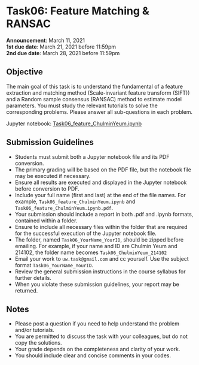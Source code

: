 # Task06: Feature Matching & RANSAC

**Announcement**: March 11, 2021        
**1st due date**: March 21, 2021 before 11:59pm   
**2nd due date**: March 28, 2021 before 11:59pm         

## Objective
The main goal of this task is to understand the fundamental of a feature extraction and matching method (Scale-invariant feature transform (SIFT)) and a Random sample consensus (RANSAC) method to estimate model parameters. You must study the relevant tutorials to solve the corresponding problems. Please answer all sub-questions in each problem. 

Jupyter notebook: [Task06_feature_ChulminYeum.ipynb](Task06_feature_ChulminYeum.ipynb)

## Submission Guidelines
* Students must submit both a Jupyter notebook file and its PDF conversion.
* The primary grading will be based on the PDF file, but the notebook file may be executed if necessary.
* Ensure all results are executed and displayed in the Jupyter notebook before conversion to PDF. 
* Include your full name (first and last) at the end of the file names. For example, `Task06_feature_ChulminYeum.ipynb` and `Task06_feature_ChulminYeum.ipynb.pdf`.
* Your submission should include a report in both .pdf and .ipynb formats, contained within a folder. 
* Ensure to include all necessary files within the folder that are required for the successful execution of the Jupyter notebook file.
* The folder, named `Task06_YourName_YourID`, should be zipped before emailing. For example, if your name and ID are Chulmin Yeum and 214102, the folder name becomes `Task06_ChulminYeum_214102`
* Email your work to `uw.task@gmail.com` and cc yourself. Use the subject format `Task06_YourName_YourID`.
* Review the general submission instructions in the course syllabus for further details.
* When you violate these submission guidelines, your report may be returned. 

## Notes
* Please post a question if you need to help understand the problem and/or tutorials. 
* You are permitted to discuss the task with your colleagues, but do not copy the solutions.     
* Your grade depends on the completeness and clarity of your work.  
* You should include clear and concise comments in your codes.  
